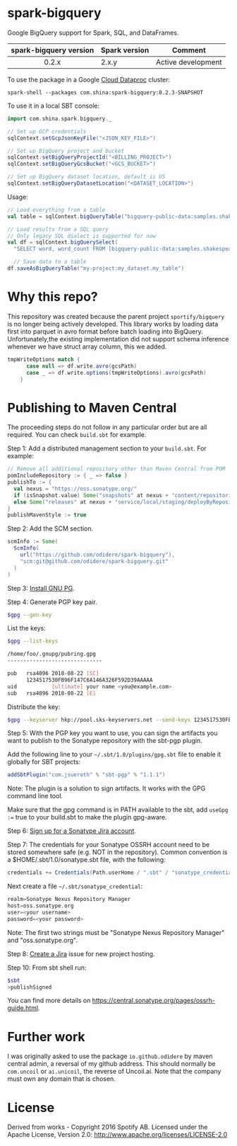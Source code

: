 spark-bigquery
==============

Google BigQuery support for Spark, SQL, and DataFrames.

| spark-bigquery version | Spark version | Comment |
| :--------------------: | ------------- | ------- |
| 0.2.x | 2.x.y | Active development |

To use the package in a Google [Cloud Dataproc](https://cloud.google.com/dataproc/) cluster:

`spark-shell --packages com.shina:spark-bigquery:0.2.3-SNAPSHOT`

To use it in a local SBT console:

```scala
import com.shina.spark.bigquery._

// Set up GCP credentials
sqlContext.setGcpJsonKeyFile("<JSON_KEY_FILE>")

// Set up BigQuery project and bucket
sqlContext.setBigQueryProjectId("<BILLING_PROJECT>")
sqlContext.setBigQueryGcsBucket("<GCS_BUCKET>")

// Set up BigQuery dataset location, default is US
sqlContext.setBigQueryDatasetLocation("<DATASET_LOCATION>")
```

Usage:

```scala
// Load everything from a table
val table = sqlContext.bigQueryTable("bigquery-public-data:samples.shakespeare")

// Load results from a SQL query
// Only legacy SQL dialect is supported for now
val df = sqlContext.bigQuerySelect(
  "SELECT word, word_count FROM [bigquery-public-data:samples.shakespeare]")

  // Save data to a table
df.saveAsBigQueryTable("my-project:my_dataset.my_table")
```

# Why this repo?

This repository was created because the parent project `sportify/bigquery` is no longer being actively developed.
This library works by loading data first into parquet in avro format before batch loading into BigQuery. Unfortunately,the existing implementation did not support schema inference whenever we have struct array column, this we added.

```scala
tmpWriteOptions match {
      case null => df.write.avro(gcsPath)
      case _ => df.write.options(tmpWriteOptions).avro(gcsPath)
    }
```

# Publishing to Maven Central

The proceeding steps do not follow in any particular order but are all required. You can check `build.sbt` for example.

Step 1: Add a distributed management section to your `build.sbt`. For example:

```sbt
// Remove all additional repository other than Maven Central from POM
pomIncludeRepository := { _ => false }
publishTo := {
  val nexus = "https://oss.sonatype.org/"
  if (isSnapshot.value) Some("snapshots" at nexus + "content/repositories/snapshots")
  else Some("releases" at nexus + "service/local/staging/deployByRepositoryId/iogithubodidere-1002")
}
publishMavenStyle := true
```

Step 2: Add the SCM section.

```sbt
scmInfo := Some(
  ScmInfo(
    url("https://github.com/odidere/spark-bigquery"),
    "scm:git@github.com/odidere/spark-bigquery.git"
  )
)
```

Step 3: [Install GNU PG](https://www.gnupg.org/download/). 

Step 4: Generate PGP key pair.

```bash
$gpg --gen-key
```

List the keys:

```bash
$gpg --list-keys

/home/foo/.gnupg/pubring.gpg
------------------------------

pub   rsa4096 2018-08-22 [SC]
      1234517530FB96F147C6A146A326F592D39AAAAA
uid           [ultimate] your name <you@example.com>
sub   rsa4096 2018-08-22 [E]
```

Distribute the key:
```bash
$gpg --keyserver hkp://pool.sks-keyservers.net --send-keys 1234517530FB96F147C6A146A326F592D39A
```

Step 5: With the PGP key you want to use, you can sign the artifacts you want to publish to the Sonatype repository with the sbt-pgp plugin.

Add the following line to your `~/.sbt/1.0/plugins/gpg.sbt` file to enable it globally for SBT projects:

```sbt
addSbtPlugin("com.jsuereth" % "sbt-pgp" % "1.1.1")
```

Note: The plugin is a solution to sign artifacts. It works with the GPG command line tool.

Make sure that the gpg command is in PATH available to the sbt, add `useGpg :=` true to your build.sbt to make the plugin gpg-aware.

Step 6: [Sign up for a Sonatype Jira account](https://issues.sonatype.org/secure/Signup!default.jspa).

Step 7: The credentials for your Sonatype OSSRH account need to be stored somewhere safe (e.g. NOT in the repository). Common convention is a $HOME/.sbt/1.0/sonatype.sbt file, with the following:

```sbt
credentials += Credentials(Path.userHome / ".sbt" / "sonatype_credential")
```

Next create a file `~/.sbt/sonatype_credential`:
```sbt
realm=Sonatype Nexus Repository Manager
host=oss.sonatype.org
user=<your username>
password=<your password>
```

Note: The first two strings must be "Sonatype Nexus Repository Manager" and "oss.sonatype.org".

Step 8: [Create a Jira](https://issues.sonatype.org/secure/CreateIssue.jspa?issuetype=21&pid=10134) issue for new project hosting.

Step 10: From sbt shell run:
```bash
$sbt
>publishSigned
```

You can find more details on https://central.sonatype.org/pages/ossrh-guide.html.

# Further work

I was originally asked to use the package `io.github.odidere` by maven central admin, a reversal of my github address. This should normally be `com.uncoil` or `ai.unicoil`, the reverse of Uncoil.ai. Note that the company must own any domain that is chosen.

# License

Derived from works - Copyright 2016 Spotify AB.
Licensed under the Apache License, Version 2.0: http://www.apache.org/licenses/LICENSE-2.0
